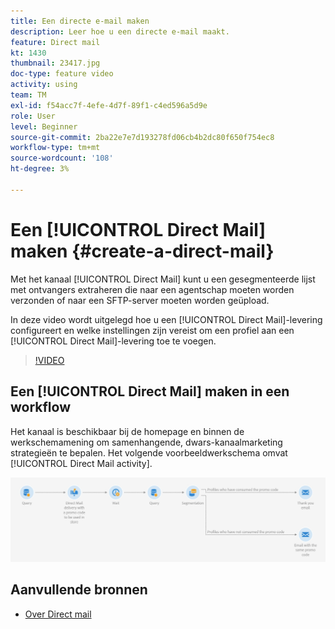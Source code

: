 ```yaml
---
title: Een directe e-mail maken
description: Leer hoe u een directe e-mail maakt.
feature: Direct mail
kt: 1430
thumbnail: 23417.jpg
doc-type: feature video
activity: using
team: TM
exl-id: f54acc7f-4efe-4d7f-89f1-c4ed596a5d9e
role: User
level: Beginner
source-git-commit: 2ba22e7e7d193278fd06cb4b2dc80f650f754ec8
workflow-type: tm+mt
source-wordcount: '108'
ht-degree: 3%

---
```


# Een [!UICONTROL Direct Mail] maken {#create-a-direct-mail}

Met het kanaal [!UICONTROL Direct Mail] kunt u een gesegmenteerde lijst met ontvangers extraheren die naar een agentschap moeten worden verzonden of naar een SFTP-server moeten worden geüpload.

In deze video wordt uitgelegd hoe u een [!UICONTROL Direct Mail]-levering configureert en welke instellingen zijn vereist om een profiel aan een [!UICONTROL Direct Mail]-levering toe te voegen.

>[!VIDEO](https://video.tv.adobe.com/v/23417?quality=12)

## Een [!UICONTROL Direct Mail] maken in een workflow

Het kanaal is beschikbaar bij de homepage en binnen de werkschemamening om samenhangende, dwars-kanaalmarketing strategieën te bepalen. Het volgende voorbeeldwerkschema omvat [!UICONTROL Direct Mail activity].

![Workflowafbeelding](/help/assets/direct_mail_examplewf.png)

## Aanvullende bronnen

* [Over Direct mail](https://experienceleague.adobe.com/docs/campaign-standard/using/communication-channels/direct-mail/about-direct-mail.html)
